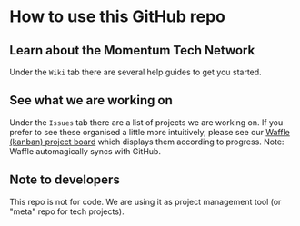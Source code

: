 # How to use this GitHub repo


## Learn about the Momentum Tech Network
Under the `Wiki` tab there are several help guides to get you started. 

## See what we are working on
Under the `Issues` tab there are a list of projects we are working on. If you prefer to see these organised a little more intuitively, please see our [Waffle (kanban) project board](https://waffle.io/PeoplesMomentum/projects) which displays them according to progress. Note: Waffle automagically syncs with GitHub.  

## Note to developers
This repo is not for code. We are using it as project management tool (or "meta" repo for tech projects). 
